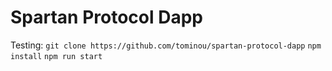 # Spartan Protocol Dapp

Testing:
`git clone https://github.com/tominou/spartan-protocol-dapp`
`npm install`
`npm run start`